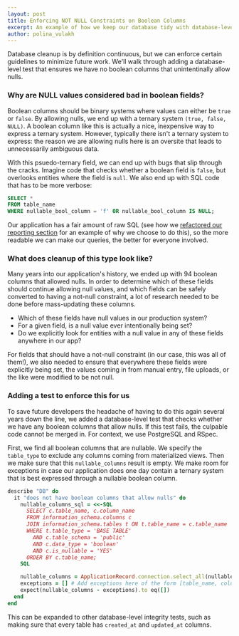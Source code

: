 ```yaml
---
layout: post
title: Enforcing NOT NULL Constraints on Boolean Columns
excerpt: An example of how we keep our database tidy with database-level tests.
author: polina_vulakh
---
```


Database cleanup is by definition continuous, but we can enforce certain guidelines to minimize future work. We'll walk through adding a database-level test that ensures we have no boolean columns that unintentinally allow nulls.

### Why are NULL values considered bad in boolean fields?

Boolean columns should be binary systems where values can either be `true` or `false`. By allowing nulls, we end up with a ternary system `(true, false, NULL)`. A boolean column like this is actually a nice, inexpensive way to express a ternary system. However, typically there isn't a ternary system to express: the reason we are allowing nulls here is an oversite that leads to unnecessarily ambiguous data.

With this psuedo-ternary field, we can end up with bugs that slip through the cracks. Imagine code that checks whether a boolean field is `false`, but overlooks entities where the field is `null`. We also end up with SQL code that has to be more verbose:

```sql
SELECT *
FROM table_name
WHERE nullable_bool_column = 'f' OR nullable_bool_column IS NULL;
```

Our application has a fair amount of raw SQL (see how we [refactored our reporting section](https://persado.github.io/2020/03/24/refactoring-reporting.html) for an example of why we choose to do this), so the more readable we can make our queries, the better for everyone involved.

### What does cleanup of this type look like?
Many years into our application's history, we ended up with 94 boolean columns that allowed nulls. In order to determine which of these fields should continue allowing null values, and which fields can be safely converted to having a not-null constraint, a lot of research needed to be done before mass-updating these columns.

- Which of these fields have null values in our production system?
- For a given field, is a null value ever intentionally being set?
- Do we explicitly look for entities with a null value in any of these fields anywhere in our app?

For fields that should have a not-null constraint (in our case, this was all of them!), we also needed to ensure that everywhere these fields were explicitly being set, the values coming in from manual entry, file uploads, or the like were modified to be not null.

### Adding a test to enforce this for us

To save future developers the headache of having to do this again several years down the line, we added a database-level test that checks whether we have any boolean columns that allow nulls. If this test fails, the culpable code cannot be merged in. For context, we use PostgreSQL and RSpec.

First, we find all boolean columns that are nullable. We specify the `table_type` to exclude any columns coming from materialized views. Then we make sure that this `nullable_columns` result is empty. We make room for exceptions in case our application does one day contain a ternary system that is best expressed through a nullable boolean column.

```ruby
describe "DB" do
  it "does not have boolean columns that allow nulls" do
    nullable_columns_sql = <<-SQL
      SELECT c.table_name, c.column_name
      FROM information_schema.columns c
      JOIN information_schema.tables t ON t.table_name = c.table_name
      WHERE t.table_type = 'BASE TABLE'
        AND c.table_schema = 'public'
        AND c.data_type = 'boolean'
        AND c.is_nullable = 'YES'
      ORDER BY c.table_name;
    SQL

    nullable_columns = ApplicationRecord.connection.select_all(nullable_columns_sql).rows
    exceptions = [] # Add exceptions here of the form [table_name, column_name], although ideally there should be none.
    expect(nullable_columns - exceptions).to eq([])
  end
end
```

This can be expanded to other database-level integrity tests, such as making sure that every table has `created_at` and `updated_at` columns.